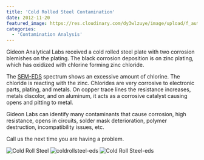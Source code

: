 ```yaml
---
title: 'Cold Rolled Steel Contamination'
date: 2012-11-20
featured_image: https://res.cloudinary.com/dy3wlzuye/image/upload/f_auto,c_scale,w_250/v1/GideonLabs/coldrollsteel.jpg
categories:
  - 'Contamination Analysis'
---
```


Gideon Analytical Labs received a cold rolled steel plate with two corrosion blemishes on the plating. The black corrosion deposition is on zinc plating, which has oxidized with chlorine forming zinc chloride.

The [SEM-EDS](/analytical-services/scanning-electron-microscopy/) spectrum shows an excessive amount of chlorine. The chloride is reacting with the zinc. Chlorides are very corrosive to electronic parts, plating, and metals. On copper trace lines the resistance increases, metals discolor, and on aluminum, it acts as a corrosive catalyst causing opens and pitting to metal.

Gideon Labs can identify many contaminants that cause corrosion, high resistance, opens in circuits, solder mask deterioration, polymer destruction, incompatibility issues, etc.

Call us the next time you are having a problem.

![Cold Roll Steel](https://res.cloudinary.com/dy3wlzuye/image/upload/f_auto,c_scale,w_300/GideonLabs/coldrollsteel.jpg 'Contamination on Metal')
![coldrollsteel-eds](https://res.cloudinary.com/dy3wlzuye/image/upload/f_auto,c_scale,w_300/GideonLabs/coldrollsteel-eds.jpg 'EDS of Contaminate')
![Cold Roll Steel-eds](https://res.cloudinary.com/dy3wlzuye/image/upload/f_auto,c_scale,w_300/GideonLabs/coldrollsteel-eds1.jpg 'Cold Roll Steel-eds')

